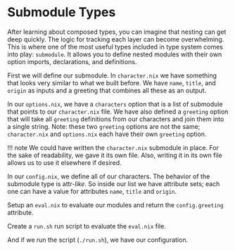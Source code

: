 # Submodule Types

After learning about composed types, you can imagine that nesting can get deep quickly.
The logic for tracking each layer can become overwhelming.
This is where one of the most useful types included in type system comes into play: `submodule`.
It allows you to define nested modules with their own option imports, declarations, and definitions.

First we will define our submodule.
In `character.nix` we have something that looks very similar to what we built before.
We have `name`, `title`, and `origin` as inputs and a greeting that combines all these as an output.

[//]: # (./character.nix)

In our `options.nix`, we have a `characters` option that is a list of submodule that points to our `character.nix` file.
We have also defined a `greeting` option that will take all `greeting` definitions from our characters and join them into a single string.
Note: these two `greeting` options are not the same; `character.nix` and `options.nix` each have their own `greeting` option.

!!! note
    We could have written the `character.nix` submodule in place.
    For the sake of readability, we gave it its own file.
    Also, writing it in its own file allows us to use it elsewhere if desired.

[//]: # (./options.nix)

In our `config.nix`, we define all of our characters.
The behavior of the submodule type is attr-*like*.
So inside our list we have attribute sets; each one can have a value for attributes `name`, `title` and `origin`.

[//]: # (./config.nix)

Setup an `eval.nix` to evaluate our modules and return the `config.greeting` attribute.

[//]: # (./eval.nix)

Create a `run.sh` run script to evaluate the `eval.nix` file.

[//]: # (./run.sh)

And if we run the script (`./run.sh`), we have our configuration.

[//]: # (self.eval)
